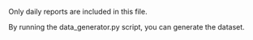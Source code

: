 Only daily reports are included in this file.


By running the data_generator.py script, you can generate the dataset.

